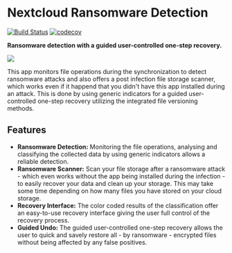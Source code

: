 # Nextcloud Ransomware Detection
[![Build Status](https://travis-ci.com/ilovemilk/ransomware_detection.svg?branch=master)](https://travis-ci.com/ilovemilk/ransomware_detection)
[![codecov](https://codecov.io/gh/ilovemilk/ransomware_detection/branch/master/graph/badge.svg)](https://codecov.io/gh/ilovemilk/ransomware_detection)

**Ransomware detection with a guided user-controlled one-step recovery.**

![](screenshots/scan-files-0.3.0)

This app monitors file operations during the synchronization to detect ransomware attacks and also offers a post infection file storage scanner, which works even if it happend that you didn't have this app installed during an attack. This is done by using generic indicators for a guided user-controlled one-step recovery utilizing the integrated file versioning methods.

## Features

* **Ransomware Detection:** Monitoring the file operations, analysing and classifying the collected data by using generic indicators allows a reliable detection.
* **Ransomware Scanner:** Scan your file storage after a ransomware attack - which even works without the app being installed during the infection - to easily recover your data and clean up your storage. This may take some time depending on how many files you have stored on your cloud storage.
* **Recovery Interface:**  The color coded results of the classification offer an easy-to-use recovery interface giving the user full control of the recovery process.
* **Guided Undo:** The guided user-controlled one-step recovery allows the user to quick and savely restore all - by ransomware - encrypted files without being affected by any false positives.
